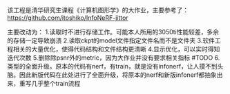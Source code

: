 该工程是清华研究生课程《计算机图形学》的大作业，主要参考了：
https://github.com/itoshiko/InfoNeRF-jittor

主要改动为：
1.读取时不进行存储工作。可能本人所用的3050ti性能较差，多余的存储一定导致崩溃
2.读取ckpt的model文件指定文件名而不是文件夹
3.软件工程相关的大量优化，使得代码结构和文件结构更清晰
4.显示优化，可以实时得知迭代次数
5.删除除psnr外的metric，因为大作业并没有要求相关指标
#TODO
6.类型的全面升级。原本的代码有nerf，有train，就是没有infonerf，让人摸不到头脑。因此新版代码在此处进行了全面升级，将原本的nerf和新版infonerf都抽象出来，重写几乎整个train流程